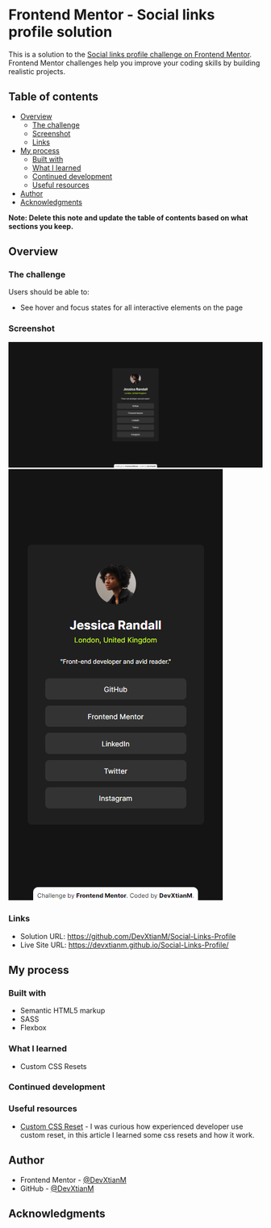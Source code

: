 # Frontend Mentor - Social links profile solution

This is a solution to the [Social links profile challenge on Frontend Mentor](https://www.frontendmentor.io/challenges/social-links-profile-UG32l9m6dQ). Frontend Mentor challenges help you improve your coding skills by building realistic projects. 

## Table of contents

- [Overview](#overview)
  - [The challenge](#the-challenge)
  - [Screenshot](#screenshot)
  - [Links](#links)
- [My process](#my-process)
  - [Built with](#built-with)
  - [What I learned](#what-i-learned)
  - [Continued development](#continued-development)
  - [Useful resources](#useful-resources)
- [Author](#author)
- [Acknowledgments](#acknowledgments)

**Note: Delete this note and update the table of contents based on what sections you keep.**

## Overview

### The challenge

Users should be able to:

- See hover and focus states for all interactive elements on the page

### Screenshot

![Desktop View](https://github.com/DevXtianM/Social-Links-Profile/blob/main/screenshot/desktop-view.png)
![Mobile View](https://github.com/DevXtianM/Social-Links-Profile/blob/main/screenshot/mobile-view.png)



### Links

- Solution URL: https://github.com/DevXtianM/Social-Links-Profile
- Live Site URL: https://devxtianm.github.io/Social-Links-Profile/
## My process
  
### Built with

- Semantic HTML5 markup
- SASS
- Flexbox

### What I learned

- Custom CSS Resets

### Continued development

### Useful resources

- [Custom CSS Reset](https://www.joshwcomeau.com/css/custom-css-reset/) - I was curious how experienced developer use custom reset, in this article I learned some css resets and how it work.

## Author

- Frontend Mentor - [@DevXtianM](https://www.frontendmentor.io/profile/)
- GitHub - [@DevXtianM](https://github.com/DevXtianM)

## Acknowledgments
